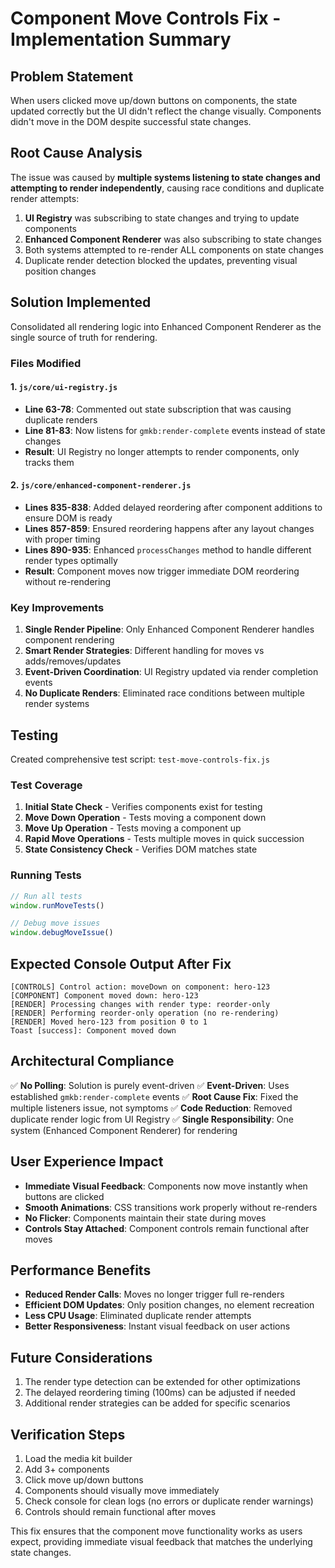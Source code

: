 # Component Move Controls Fix - Implementation Summary

## Problem Statement
When users clicked move up/down buttons on components, the state updated correctly but the UI didn't reflect the change visually. Components didn't move in the DOM despite successful state changes.

## Root Cause Analysis
The issue was caused by **multiple systems listening to state changes and attempting to render independently**, causing race conditions and duplicate render attempts:

1. **UI Registry** was subscribing to state changes and trying to update components
2. **Enhanced Component Renderer** was also subscribing to state changes  
3. Both systems attempted to re-render ALL components on state changes
4. Duplicate render detection blocked the updates, preventing visual position changes

## Solution Implemented
Consolidated all rendering logic into Enhanced Component Renderer as the single source of truth for rendering.

### Files Modified

#### 1. `js/core/ui-registry.js`
- **Line 63-78**: Commented out state subscription that was causing duplicate renders
- **Line 81-83**: Now listens for `gmkb:render-complete` events instead of state changes
- **Result**: UI Registry no longer attempts to render components, only tracks them

#### 2. `js/core/enhanced-component-renderer.js`
- **Lines 835-838**: Added delayed reordering after component additions to ensure DOM is ready
- **Lines 857-859**: Ensured reordering happens after any layout changes with proper timing
- **Lines 890-935**: Enhanced `processChanges` method to handle different render types optimally
- **Result**: Component moves now trigger immediate DOM reordering without re-rendering

### Key Improvements

1. **Single Render Pipeline**: Only Enhanced Component Renderer handles component rendering
2. **Smart Render Strategies**: Different handling for moves vs adds/removes/updates
3. **Event-Driven Coordination**: UI Registry updated via render completion events
4. **No Duplicate Renders**: Eliminated race conditions between multiple render systems

## Testing

Created comprehensive test script: `test-move-controls-fix.js`

### Test Coverage
1. **Initial State Check** - Verifies components exist for testing
2. **Move Down Operation** - Tests moving a component down
3. **Move Up Operation** - Tests moving a component up  
4. **Rapid Move Operations** - Tests multiple moves in quick succession
5. **State Consistency Check** - Verifies DOM matches state

### Running Tests
```javascript
// Run all tests
window.runMoveTests()

// Debug move issues
window.debugMoveIssue()
```

## Expected Console Output After Fix

```
[CONTROLS] Control action: moveDown on component: hero-123
[COMPONENT] Component moved down: hero-123
[RENDER] Processing changes with render type: reorder-only
[RENDER] Performing reorder-only operation (no re-rendering)
[RENDER] Moved hero-123 from position 0 to 1
Toast [success]: Component moved down
```

## Architectural Compliance

✅ **No Polling**: Solution is purely event-driven
✅ **Event-Driven**: Uses established `gmkb:render-complete` events
✅ **Root Cause Fix**: Fixed the multiple listeners issue, not symptoms
✅ **Code Reduction**: Removed duplicate render logic from UI Registry
✅ **Single Responsibility**: One system (Enhanced Component Renderer) for rendering

## User Experience Impact

- **Immediate Visual Feedback**: Components now move instantly when buttons are clicked
- **Smooth Animations**: CSS transitions work properly without re-renders
- **No Flicker**: Components maintain their state during moves
- **Controls Stay Attached**: Component controls remain functional after moves

## Performance Benefits

- **Reduced Render Calls**: Moves no longer trigger full re-renders
- **Efficient DOM Updates**: Only position changes, no element recreation
- **Less CPU Usage**: Eliminated duplicate render attempts
- **Better Responsiveness**: Instant visual feedback on user actions

## Future Considerations

1. The render type detection can be extended for other optimizations
2. The delayed reordering timing (100ms) can be adjusted if needed
3. Additional render strategies can be added for specific scenarios

## Verification Steps

1. Load the media kit builder
2. Add 3+ components
3. Click move up/down buttons
4. Components should visually move immediately
5. Check console for clean logs (no errors or duplicate render warnings)
6. Controls should remain functional after moves

This fix ensures that the component move functionality works as users expect, providing immediate visual feedback that matches the underlying state changes.
